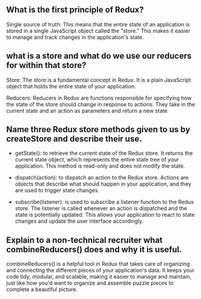 ## What is the first principle of Redux?

Single source of truth: This means that the entire state of an application is stored in a single JavaScript object called the "store." This makes it easier to manage and track changes in the application's state.

## what is a store and what do we use our reducers for within that store?
Store: The store is a fundamental concept in Redux. It is a plain JavaScript object that holds the entire state of your application.


Reducers: Reducers in Redux are functions responsible for specifying how the state of the store should change in response to actions. They take in the current state and an action as parameters and return a new state


## Name three Redux store methods given to us by createStore and describe their use.


- getState():
to retrieve the current state of the Redux store. It returns the current state object, which represents the entire state tree of your application. This method is read-only and does not modify the state.


- dispatch(action): to dispatch an action to the Redux store. Actions are objects that describe what should happen in your application, and they are used to trigger state changes. 


 
- subscribe(listener): is used to subscribe a listener function to the Redux store. The listener is called whenever an action is dispatched and the state is potentially updated. This allows your application to react to state changes and update the user interface accordingly. 


## Explain to a non-technical recruiter what combineReducers() does and why it is useful.

combineReducers() is a helpful tool in Redux that takes care of organizing and connecting the different pieces of your application's data. It keeps your code tidy, modular, and scalable, making it easier to manage and maintain, just like how you'd want to organize and assemble puzzle pieces to complete a beautiful picture.